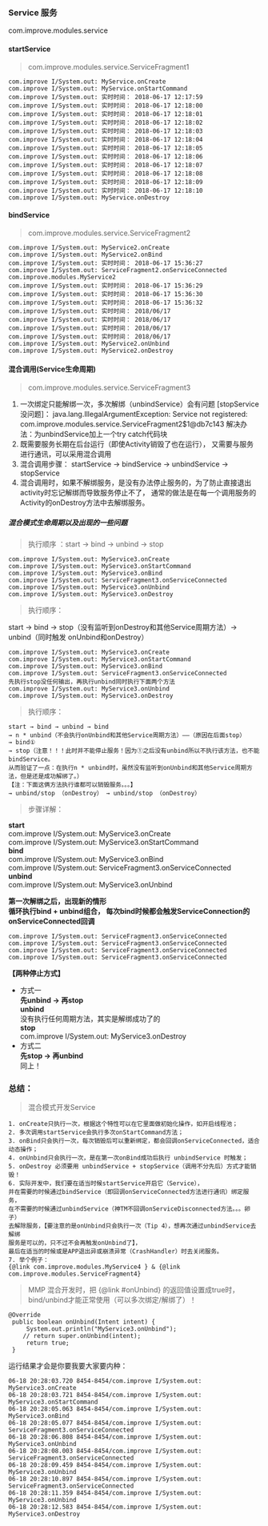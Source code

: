 ### Service 服务
com.improve.modules.service
#### startService
> com.improve.modules.service.ServiceFragment1
```
com.improve I/System.out: MyService.onCreate
com.improve I/System.out: MyService.onStartCommand
com.improve I/System.out: 实时时间： 2018-06-17 12:17:59
com.improve I/System.out: 实时时间： 2018-06-17 12:18:00
com.improve I/System.out: 实时时间： 2018-06-17 12:18:01
com.improve I/System.out: 实时时间： 2018-06-17 12:18:02
com.improve I/System.out: 实时时间： 2018-06-17 12:18:03
com.improve I/System.out: 实时时间： 2018-06-17 12:18:04
com.improve I/System.out: 实时时间： 2018-06-17 12:18:05
com.improve I/System.out: 实时时间： 2018-06-17 12:18:06
com.improve I/System.out: 实时时间： 2018-06-17 12:18:07
com.improve I/System.out: 实时时间： 2018-06-17 12:18:08
com.improve I/System.out: 实时时间： 2018-06-17 12:18:09
com.improve I/System.out: 实时时间： 2018-06-17 12:18:10
com.improve I/System.out: MyService.onDestroy
```
#### bindService
> com.improve.modules.service.ServiceFragment2
```
com.improve I/System.out: MyService2.onCreate
com.improve I/System.out: MyService2.onBind
com.improve I/System.out: 实时时间： 2018-06-17 15:36:27
com.improve I/System.out: ServiceFragment2.onServiceConnected com.improve.modules.MyService2
com.improve I/System.out: 实时时间： 2018-06-17 15:36:29
com.improve I/System.out: 实时时间： 2018-06-17 15:36:30
com.improve I/System.out: 实时时间： 2018-06-17 15:36:32
com.improve I/System.out: 实时时间： 2018/06/17
com.improve I/System.out: 实时时间： 2018/06/17
com.improve I/System.out: 实时时间： 2018/06/17
com.improve I/System.out: 实时时间： 2018/06/17
com.improve I/System.out: MyService2.onUnbind
com.improve I/System.out: MyService2.onDestroy
```
#### 混合调用(Service生命周期)
> com.improve.modules.service.ServiceFragment3

  1. 一次绑定只能解绑一次，多次解绑（unbindService）会有问题 [stopService没问题]：
  java.lang.IllegalArgumentException: Service not registered: com.improve.modules.service.ServiceFragment2$1@db7c143
  解决办法：为unbindService加上一个try catch代码块
  2. 既需要服务长期在后台运行（即使Activity销毁了也在运行），
  又需要与服务进行通讯，可以采用混合调用
  3. 混合调用步骤：
  startService -> bindService -> unbindService -> stopService
  4. 混合调用时，如果不解绑服务，是没有办法停止服务的，为了防止直接退出activity时忘记解绑而导致服务停止不了，
  通常的做法是在每一个调用服务的Activity的onDestroy方法中去解绑服务。

##### 混合模式生命周期以及出现的一些问题

> 执行顺序 ：start → bind → unbind → stop

    com.improve I/System.out: MyService3.onCreate
    com.improve I/System.out: MyService3.onStartCommand
    com.improve I/System.out: MyService3.onBind
    com.improve I/System.out: ServiceFragment3.onServiceConnected
    com.improve I/System.out: MyService3.onUnbind
    com.improve I/System.out: MyService3.onDestroy
    
> 执行顺序：

start → bind → stop（没有监听到onDestroy和其他Service周期方法）→ unbind（同时触发 onUnbind和onDestroy）<br>

    com.improve I/System.out: MyService3.onCreate
    com.improve I/System.out: MyService3.onStartCommand
    com.improve I/System.out: MyService3.onBind
    com.improve I/System.out: ServiceFragment3.onServiceConnected
    先执行stop没任何输出，再执行unbind同时执行下面两个方法
    com.improve I/System.out: MyService3.onUnbind
    com.improve I/System.out: MyService3.onDestroy

> 执行顺序：

    start → bind → unbind → bind
    → n * unbind（不会执行onUnbind和其他Service周期方法）——（原因在后面stop）
    → bind①
    → stop（注意！！！此时并不能停止服务！因为①之后没有unbind所以不执行该方法，也不能bindService。
    从而验证了一点：在执行n * unbind时，虽然没有监听到onUnbind和其他Service周期方法，但是还是成功解绑了。）
    【注：下面这俩方法执行谁都可以销毁服务。。。】
    → unbind/stop （onDestroy） → unbind/stop （onDestroy）

> 步骤详解：

**start**<br>
com.improve I/System.out: MyService3.onCreate<br>
com.improve I/System.out: MyService3.onStartCommand<br>
**bind**<br>
com.improve I/System.out: MyService3.onBind<br>
com.improve I/System.out: ServiceFragment3.onServiceConnected<br>
**unbind**<br>
com.improve I/System.out: MyService3.onUnbind<br>

**第一次解绑之后，出现新的情形**<br>
**循环执行bind + unbind组合，
每次bind时候都会触发ServiceConnection的onServiceConnected回调**<br>

    com.improve I/System.out: ServiceFragment3.onServiceConnected
    com.improve I/System.out: ServiceFragment3.onServiceConnected
    com.improve I/System.out: ServiceFragment3.onServiceConnected
    com.improve I/System.out: ServiceFragment3.onServiceConnected

**【两种停止方式】**<br>
- 方式一<br>
**先unbind → 再stop**<br>
**unbind**<br>
没有执行任何周期方法，其实是解绑成功了的<br>
**stop**<br>
com.improve I/System.out: MyService3.onDestroy<br>
- 方式二<br>
**先stop → 再unbind**<br>
同上！

### 总结：
> 混合模式开发Service

    1. onCreate只执行一次，根据这个特性可以在它里面做初始化操作，如开启线程池；
    2. 多次调用startService会执行多次onStartCommand方法；
    3. onBind只会执行一次，每次销毁后可以重新绑定，都会回调onServiceConnected，适合动态操作；
    4. onUnbind只会执行一次，是在第一次onBind成功后执行 unbindService 时触发；
    5. onDestroy 必须要用 unbindService + stopService（调用不分先后）方式才能销毁！
    6. 实际开发中，我们要在适当时候startService开启它（Service），
    并在需要的时候通过bindService（即回调onServiceConnected方法进行通讯）绑定服务，
    在不需要的时候通过unbindService（神TM不回调onServiceDisconnected方法。。。卵子）
    去解除服务，【要注意的是onUnbind只会执行一次（Tip 4），想再次通过unbindService去解绑
    服务是可以的，只不过不会再触发onUnbind了】，
    最后在适当的时候或是APP退出异或崩溃异常（CrashHandler）时去关闭服务。
    7. 举个例子：
    {@link com.improve.modules.MyService4 } & {@link com.improve.modules.ServiceFragment4}

 > MMP 混合开发时，把 {@link #onUnbind} 的返回值设置成true时，bind/unbind才能正常使用（可以多次绑定/解绑了）！

    @Override
     public boolean onUnbind(Intent intent) {
         System.out.println("MyService3.onUnbind");
        // return super.onUnbind(intent);
         return true;
     }
运行结果才会是你要我要大家要内种：

    06-18 20:28:03.720 8454-8454/com.improve I/System.out: MyService3.onCreate
    06-18 20:28:03.721 8454-8454/com.improve I/System.out: MyService3.onStartCommand
    06-18 20:28:05.063 8454-8454/com.improve I/System.out: MyService3.onBind
    06-18 20:28:05.077 8454-8454/com.improve I/System.out: ServiceFragment3.onServiceConnected
    06-18 20:28:06.808 8454-8454/com.improve I/System.out: MyService3.onUnbind
    06-18 20:28:08.003 8454-8454/com.improve I/System.out: ServiceFragment3.onServiceConnected
    06-18 20:28:09.459 8454-8454/com.improve I/System.out: MyService3.onUnbind
    06-18 20:28:10.897 8454-8454/com.improve I/System.out: ServiceFragment3.onServiceConnected
    06-18 20:28:11.359 8454-8454/com.improve I/System.out: MyService3.onUnbind
    06-18 20:28:12.583 8454-8454/com.improve I/System.out: MyService3.onDestroy



